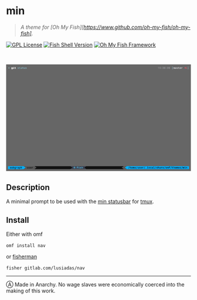 # min

> *A theme for [Oh My Fish][https://www.github.com/oh-my-fish/oh-my-fish].*

[![GPL License](https://img.shields.io/badge/license-GPL-blue.svg?longCache=true&style=flat-square)](/LICENSE)
[![Fish Shell Version](https://img.shields.io/badge/fish-v2.7.1-blue.svg?style=flat-square)](https://fishshell.com)
[![Oh My Fish Framework](https://img.shields.io/badge/Oh%20My%20Fish-Framework-blue.svg?style=flat-square)](https://www.github.com/oh-my-fish/oh-my-fish)

<br/>

![screenshot](screenshot.png)

## Description

A minimal prompt to be used with the [min statusbar](https://gitlab.com/hthoreau/min_statusbar) for [tmux](https://tmux.github.io).

## Install

Either with omf

```fish
omf install nav
```

or [fisherman](https://github.com/fisherman/fisherman)

```fish
fisher gitlab.com/lusiadas/nav
```

---

Ⓐ Made in Anarchy. No wage slaves were economically coerced into the making of this work.

